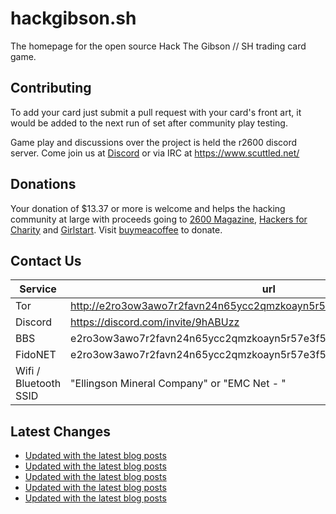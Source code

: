# hackgibson.sh
The homepage for the open source Hack The Gibson // SH trading card game.


## Contributing

To add your card just submit a pull request with your card's front art, it would be added to the next run of set after community play testing.

Game play and discussions over the project is held the r2600 discord server. Come join us at [Discord](https://discord.com/invite/9hABUzz) or via IRC at https://www.scuttled.net/


## Donations

Your donation of $13.37 or more is welcome and helps the hacking community at large with proceeds going to [2600 Magazine](https://2600.com/), [Hackers for Charity](https://hackersforcharity.org) and [Girlstart](https://girlstart.org).  Visit [buymeacoffee](https://www.buymeacoffee.com/hackgibson.sh) to donate.


## Contact Us

Service | url
-|-
Tor | http://e2ro3ow3awo7r2favn24n65ycc2qmzkoayn5r57e3f56nvjwdcgg32ad.onion
Discord | https://discord.com/invite/9hABUzz
BBS | e2ro3ow3awo7r2favn24n65ycc2qmzkoayn5r57e3f56nvjwdcgg32ad.onion:23
FidoNET | e2ro3ow3awo7r2favn24n65ycc2qmzkoayn5r57e3f56nvjwdcgg32ad.onion:24554
Wifi / Bluetooth SSID | "Ellingson Mineral Company" or "EMC Net - <fidonet address>"

## Latest Changes
<!-- BLOG-POST-LIST:START -->
- [Updated with the latest blog posts](https://github.com/DFW2600/hackgibson.sh/commit/14d0f99bc7c31406e441f940793b17f17ff8db68)
- [Updated with the latest blog posts](https://github.com/DFW2600/hackgibson.sh/commit/ec255a956ce71f2907ee2ca4d2481110874d65a7)
- [Updated with the latest blog posts](https://github.com/DFW2600/hackgibson.sh/commit/cb9f66a507fea1bc879dbe3a6de5808c99f0d60f)
- [Updated with the latest blog posts](https://github.com/DFW2600/hackgibson.sh/commit/77b8316de7b15de6208af6e959e5adf63470a908)
- [Updated with the latest blog posts](https://github.com/DFW2600/hackgibson.sh/commit/081107be8264cf71a3c1da6676a2933057b4b4e4)
<!-- BLOG-POST-LIST:END -->
